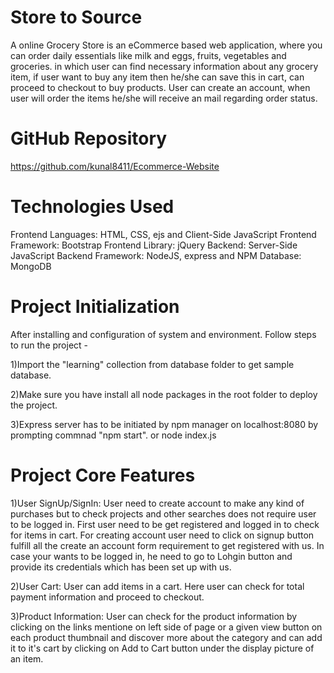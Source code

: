 # Store to Source
A online Grocery Store is an eCommerce based web application, where you can order daily essentials like milk and eggs, fruits, vegetables and groceries. in which user can find necessary information about any grocery item, if user want to buy any item then he/she can save this in cart, can proceed to checkout to buy products. User can create an account, when user will order the items he/she will receive an mail regarding order status. 

# GitHub Repository

https://github.com/kunal8411/Ecommerce-Website


# Technologies Used

Frontend Languages: HTML, CSS, ejs and Client-Side JavaScript 
Frontend Framework: Bootstrap 
Frontend Library: jQuery 
Backend: Server-Side JavaScript 
Backend Framework: NodeJS, express and NPM 
Database: MongoDB 

# Project Initialization
After installing and configuration of system and environment. Follow steps to run the project -


1)Import the "learning" collection from database folder to get sample database. 

2)Make sure you have install all node packages in the root folder to deploy the project.

3)Express server has to be initiated by npm manager on localhost:8080 by prompting commnad "npm start". or node index.js


# Project Core Features

1)User SignUp/SignIn: User need to create account to make any kind of purchases but to check projects and other searches does not require user to be logged in. 
First user need to be get registered and logged in to check for items in cart. For creating account user need to click on
signup button fulfill all the create an account form requirement to get registered with us. In case your wants to be logged in, he need to go to Lohgin button and provide its
credentials which has been set up with us. 

2)User Cart: User can add items in a cart. Here user can check for total payment information and proceed to checkout.

3)Product Information: User can check for the product information by clicking on the links mentione on left side of page or a given view button on each product thumbnail and discover more 
about the category and can add it to it's cart by clicking on Add to Cart button under the display picture of an item.



